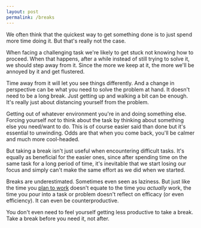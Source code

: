 ```yaml
---
layout: post
permalink: /breaks
---
```

We often think that the quickest way to get something done is to just spend more time doing it.
But that's really not the case.

When facing a challenging task we're likely to get stuck not knowing how to proceed.
When that happens, after a while instead of still trying to solve it, we should step away from it.
Since the more we keep at it, the more we'll be annoyed by it and get flustered.

Time away from it will let you see things differently.
And a change in perspective can be what you need to solve the problem at hand.
It doesn't need to be a long break.
Just getting up and walking a bit can be enough.
It's really just about distancing yourself from the problem.

Getting out of whatever environment you're in and doing something else.
Forcing yourself *not* to think about the task by thinking about something else you need/want to do.
This is of course easier said than done but it's essential to unwinding.
Odds are that when you come back, you'll be calmer and much more cool-headed.

But taking a break isn't just useful when encountering difficult tasks.
It's equally as beneficial for the easier ones, since after spending time on the same task for a long period of time, it's inevitable that we start losing our focus and simply can't make the same effort as we did when we started.

Breaks are underestimated.
Sometimes even seen as laziness.
But just like the time you [plan to work](/oplan) doesn't equate to the time you *actually* work, the time you pour into a task or problem doesn't reflect on efficacy (or even efficiency).
It can even be counterproductive.

You don't even need to feel yourself getting less productive to take a break.
Take a break before you need it, not after.